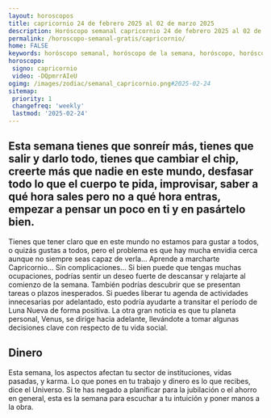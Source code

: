```yaml
---
layout: horoscopos
title: capricornio 24 de febrero 2025 al 02 de marzo 2025 
description: Horóscopo semanal capricornio 24 de febrero 2025 al 02 de marzo 2025. Esta semana tienes que sonreír más, tienes que salir y darlo todo, tienes que cambiar el chip, creerte más que nadie en este mundo, desfasar todo lo que el cuerpo te pida, improvisar, saber a qué hora sales pero no a qué hora entras, empezar a pensar un poco en ti y en pasártelo bien.
permalink: /horoscopo-semanal-gratis/capricornio/
home: FALSE
keywords: horóscopo semanal, horóscopo de la semana, horóscopo, horóscopo gratis,horóscopos, horóscopo esperanza gracia, horoscopos capricornio la semana, horóscopos gratis, Tarot, Astrologia, Zodíaco, capricornio, horoscopo gratis, semanal
horoscopo:
 signo: capricornio
 video: -DQpmrrAIeU
ogimg: /images/zodiac/semanal_capricornio.png#2025-02-24
sitemap:
 priority: 1
 changefreq: 'weekly'
 lastmod: '2025-02-24'
---
```




## Esta semana tienes que sonreír más, tienes que salir y darlo todo, tienes que cambiar el chip, creerte más que nadie en este mundo, desfasar todo lo que el cuerpo te pida, improvisar, saber a qué hora sales pero no a qué hora entras, empezar a pensar un poco en ti y en pasártelo bien.

Tienes que tener claro que en este mundo no estamos para gustar a todos, o quizás gustas a todos, pero el problema es que hay mucha envidia cerca aunque no siempre seas capaz de verla… 
Aprende a marcharte Capricornio… Sin complicaciones…
Si bien puede que tengas muchas ocupaciones, podrías sentir un deseo fuerte de descansar y relajarte al comienzo de la semana. También podrías descubrir que se presentan tareas o plazos inesperados. Si puedes liberar tu agenda de actividades innecesarias por adelantado, esto podría ayudarte a transitar el período de Luna Nueva de forma positiva. La otra gran noticia es que tu planeta personal, Venus, se dirige hacia adelante, llevándote a tomar algunas decisiones clave con respecto de tu vida social.

## Dinero

Esta semana, los aspectos afectan tu sector de instituciones, vidas pasadas, y karma. Lo que pones en tu trabajo y dinero es lo que recibes, dice el Universo. Si te has negado a planificar para la jubilación o el ahorro en general, esta es la semana para escuchar a tu intuición y poner manos a la obra.